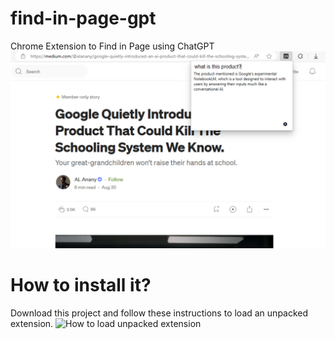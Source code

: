 # find-in-page-gpt
Chrome Extension to Find in Page using ChatGPT
![Demo showing extension use](https://github.com/thisisvaze/find-in-page-gpt/blob/main/screenshots/2.png)


# How to install it?
Download this project and follow these instructions to load an unpacked extension.
![How to load unpacked extension](https://www.extension.ninja/blog/post/how-to-load-unpacked-extension/)

